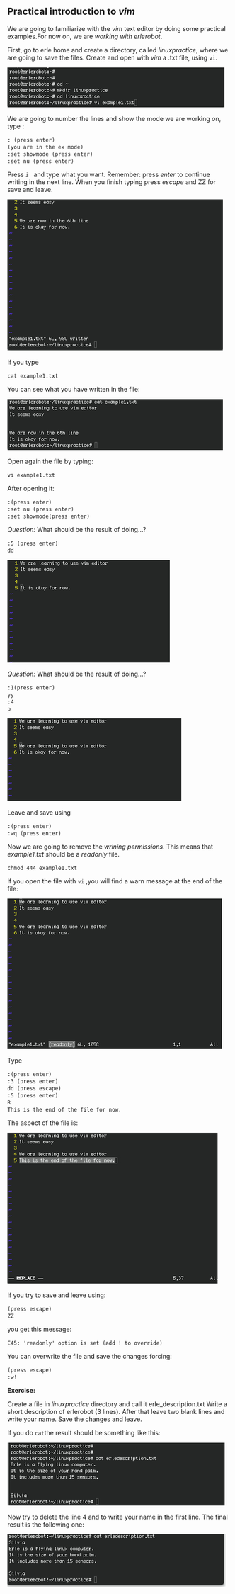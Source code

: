 
## Practical introduction to *vim*

We are going to familiarize with the *vim* text editor by doing some practical examples.For now on, we are *working with erlerobot*.

First, go to erle home and create a directory, called *linuxpractice*, where we are going to save the files.
Create and open with *vim* a .txt file, using `vi`.

![vim1](img9/1vim.jpg)

We are going to number the lines and show the mode we are working on, type :
```
: (press enter)
(you are in the ex mode)
:set showmode (press enter)
:set nu (press enter)
```
Press `i ` and type what you want. Remember: press *enter* to continue writing in the next line. When you finish typing press *escape* and ZZ for save and leave.

![vim2](img9/2vim.jpg)

If you type
```
cat example1.txt
```
You can see what you have written in the file:

![vim3](img9/vim3.jpg)


Open again the file by typing:
```
vi example1.txt
```
After opening it:
```
:(press enter)
:set nu (press enter)
:set showmode(press enter)
```

*Question:*  What should be the result of doing...?
```
:5 (press enter)
dd
```

![vim4](img9/vim4.jpg)

*Question:*  What should be the result of doing...?
```
:1(press enter)
yy
:4
p
```
![vim5](img9/vim5.jpg)


Leave and save using
```
:(press enter)
:wq (press enter)
```

Now we are going to remove the *wrining permissions*. This means that *example1.txt* should be a *readonly* file.
```
chmod 444 example1.txt
```
If you open the file with `vi` ,you will find a warn message at the end of the file:

![vim6](img9/vim6.jpg)

Type
```
:(press enter)
:3 (press enter)
dd (press escape)
:5 (press enter)
R
This is the end of the file for now.
```
The aspect of the file is:

![vim7](img9/vim7.jpg)

If you try to save and leave using:
```
(press escape)
ZZ
```
you get this message:
```
E45: 'readonly' option is set (add ! to override)
```
You can overwrite the file and save the changes forcing:
```
(press escape)
:w!
```

**Exercise:**

Create a file in *linuxpractice* directory and call it erle_description.txt
Write a short description of erlerobot (3 lines).
After that leave two blank lines and write your name.
Save the changes and leave.

If you do `cat`the result should be something like this:

![exp1](img9/vimex.jpg)

Now try to delete the line 4 and to write your name in the first line.
The final result is the following one:

![erlefinal](img9/erleex.jpg)


